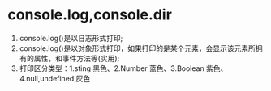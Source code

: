 # console.log,console.dir
1. console.log()是以日志形式打印;
2. console.log()是以对象形式打印，如果打印的是某个元素，会显示该元素所拥有的属性，和事件方法等(实用);
3. 打印区分类型：1.sting 黑色、2.Number 蓝色、3.Boolean 紫色、4.null,undefined 灰色
